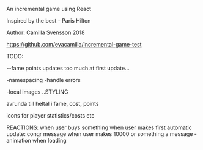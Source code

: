 An incremental game using React

Inspired by the best - Paris Hilton


Author:
Camilla Svensson
2018

https://github.com/evacamilla/incremental-game-test



TODO:

--fame points updates too much at first update...


-namespacing
-handle errors

-local images
..STYLING

avrunda till heltal i fame, cost, points

icons for player statistics/costs etc

REACTIONS:
when user buys something
when user makes first automatic update: congr message
when user makes 10000 or something a message
-animation when loading